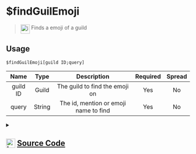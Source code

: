 # $findGuilEmoji
> <img align="top" src="https://upload.wikimedia.org/wikipedia/commons/thumb/e/e4/Infobox_info_icon.svg/160px-Infobox_info_icon.svg.png?20150409153300" alt="image" width="25" height="auto"> Finds a emoji of a guild
## Usage
```
$findGuilEmoji[guild ID;query]
```
| Name | Type | Description | Required | Spread
| :---: | :---: | :---: | :---: | :---: |
guild ID | Guild | The guild to find the emoji on | Yes | No
query | String | The id, mention or emoji name to find | Yes | No
<details>
<summary>
    
## <img align="top" src="https://cdn4.iconfinder.com/data/icons/iconsimple-logotypes/512/github-512.png" alt="image" width="25" height="auto">  [Source Code](https://github.com/tryforge/ForgeScript-V2/blob/main/src/native/findGuilEmoji.ts)
    
</summary>
    
```ts
import { parseEmoji } from "discord.js"
import { ArgType, CompiledFunction, NativeFunction, Return } from "../structures"

export default new NativeFunction({
    name: "$findGuilEmoji",
    version: "1.0.0",
    description: "Finds a emoji of a guild",
    brackets: true,
    args: [
        {
            name: "guild ID",
            description: "The guild to find the emoji on",
            type: ArgType.Guild,
            rest: false,
            required: true
        },
        {
            name: "query",
            description: "The id, mention or emoji name to find",
            rest: false,
            type: ArgType.String,
            required: true
        }
    ],
    unwrap: true,
    execute(ctx, [ guild, q ]) {
        const parsed = parseEmoji(q)

        if (CompiledFunction.IdRegex.test(q)) {
            const e = guild.emojis.cache.get(q)
            if (e) return Return.success(e.id)
        }

        const name = parsed?.name.toLowerCase()

        return Return.success(
            guild.channels.cache.find(
                x => x.id === q || x.name.toLowerCase() === q.toLowerCase() || x.toString() === q
            )?.id
        )
    },
})
```
    
</details>